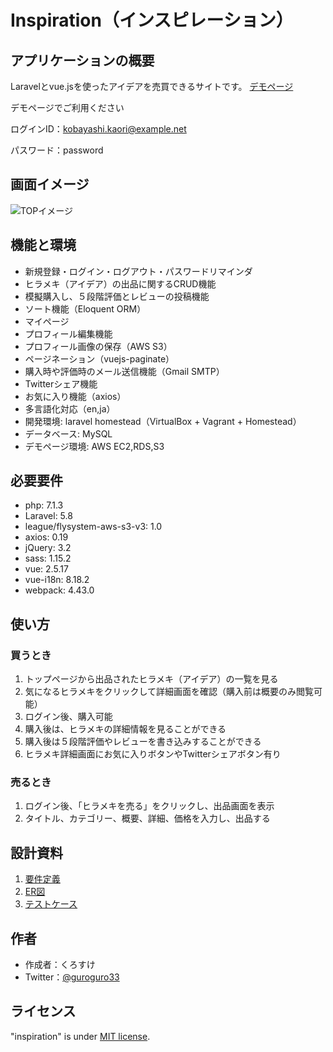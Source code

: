 # Inspiration（インスピレーション）
 
## アプリケーションの概要
 
Laravelとvue.jsを使ったアイデアを売買できるサイトです。
[デモページ](https://inspiration-web.net/)

デモページでご利用ください

ログインID：kobayashi.kaori@example.net

パスワード：password

## 画面イメージ ##
 
![TOPイメージ](https://user-images.githubusercontent.com/48667277/87261630-eec0da00-c4f1-11ea-97c7-08e09710255b.png)
 
## 機能と環境
 
- 新規登録・ログイン・ログアウト・パスワードリマインダ
- ヒラメキ（アイデア）の出品に関するCRUD機能
- 模擬購入し、５段階評価とレビューの投稿機能
- ソート機能（Eloquent ORM）
- マイページ
- プロフィール編集機能
- プロフィール画像の保存（AWS S3）
- ページネーション（vuejs-paginate）
- 購入時や評価時のメール送信機能（Gmail SMTP）
- Twitterシェア機能
- お気に入り機能（axios）
- 多言語化対応（en,ja）
- 開発環境: laravel homestead（VirtualBox + Vagrant + Homestead）
- データベース: MySQL
- デモページ環境: AWS EC2,RDS,S3
 
## 必要要件
 
- php: 7.1.3
- Laravel: 5.8
- league/flysystem-aws-s3-v3: 1.0
- axios: 0.19
- jQuery: 3.2
- sass: 1.15.2
- vue: 2.5.17
- vue-i18n: 8.18.2
- webpack: 4.43.0
 
## 使い方

### 買うとき
1. トップページから出品されたヒラメキ（アイデア）の一覧を見る
2. 気になるヒラメキをクリックして詳細画面を確認（購入前は概要のみ閲覧可能）
3. ログイン後、購入可能
4. 購入後は、ヒラメキの詳細情報を見ることができる
5. 購入後は５段階評価やレビューを書き込みすることができる
6. ヒラメキ詳細画面にお気に入りボタンやTwitterシェアボタン有り

### 売るとき 
1. ログイン後、「ヒラメキを売る」をクリックし、出品画面を表示
2. タイトル、カテゴリー、概要、詳細、価格を入力し、出品する

## 設計資料
 
1. [要件定義](https://docs.google.com/spreadsheets/d/1piRnf7Fa1SdBqLWNyC4xSxoPCJLuCKwS26w3g9L8aYk/edit?usp=sharing)
2. [ER図](inspiration_ER図.drawio.pdf)
3. [テストケース](https://docs.google.com/spreadsheets/d/1gL3SI_5ySqqq4TMyr4XSRMHnCHmjCPQ_018HXRUT_Wo/edit?usp=sharing)
  
## 作者

* 作成者：くろすけ
* Twitter：[@guroguro33](https://twitter.com/guroguro33)
 
## ライセンス
 
"inspiration" is under [MIT license](https://en.wikipedia.org/wiki/MIT_License).